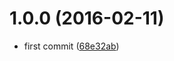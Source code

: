 <a name="1.0.0"></a>
# 1.0.0 (2016-02-11)


* first commit ([68e32ab](https://github.com/finkhq/fink-is-uri/commit/68e32ab))



